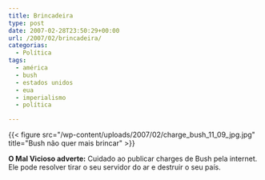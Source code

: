 ```yaml
---
title: Brincadeira
type: post
date: 2007-02-28T23:50:29+00:00
url: /2007/02/brincadeira/
categorias:
  - Política
tags:
  - américa
  - bush
  - estados unidos
  - eua
  - imperialismo
  - política

---
```

{{< figure src="/wp-content/uploads/2007/02/charge_bush_11_09_jpg.jpg" title="Bush não quer mais brincar" >}}

**O Mal Vicioso adverte:** Cuidado ao publicar charges de Bush pela internet. Ele pode resolver tirar o seu servidor do ar e destruir o seu país.

